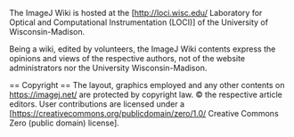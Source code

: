 The ImageJ Wiki is hosted at the [http://loci.wisc.edu/ Laboratory for Optical and Computational Instrumentation (LOCI)] of the University of Wisconsin-Madison.

Being a wiki, edited by volunteers, the ImageJ Wiki contents express the opinions and views of the respective authors, not of the website administrators nor the University Wisconsin-Madison. 

== Copyright ==
The layout, graphics employed and any other contents on https://imagej.net/ are protected by copyright law. © the respective article editors. User contributions are licensed under a [https://creativecommons.org/publicdomain/zero/1.0/ Creative Commons Zero (public domain) license].
